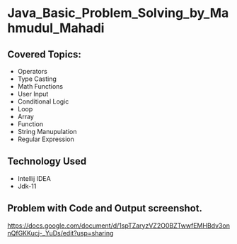 # Java_Basic_Problem_Solving_by_Mahmudul_Mahadi

## Covered Topics:
- Operators
- Type Casting
- Math Functions
- User Input
- Conditional Logic
- Loop
- Array
- Function
- String Manupulation
- Regular Expression

## Technology Used
- Intellij IDEA
- Jdk-11

## Problem with Code and Output screenshot.
https://docs.google.com/document/d/1spTZaryzVZ2O0BZTwwfEMHBdv3onnQfGKKucj-_YuDs/edit?usp=sharing
